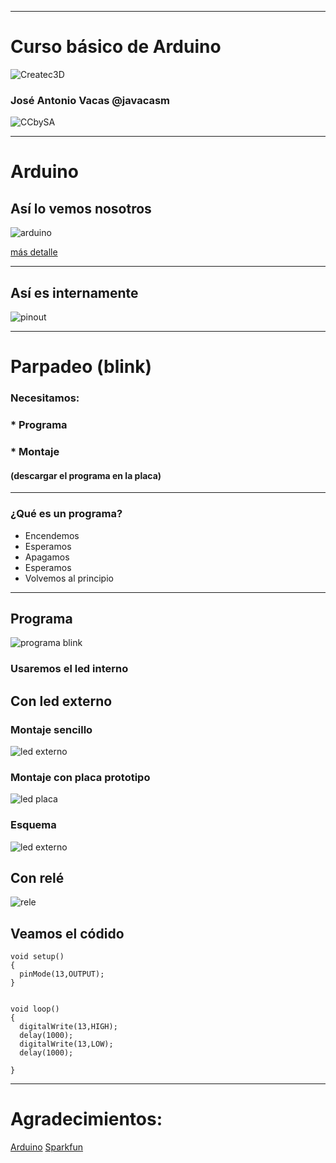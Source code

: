 * * *

# Curso básico de Arduino

![Createc3D](imagenes/logocreatec3d_2.png)

### José Antonio Vacas @javacasm
![CCbySA](imagenes/CCbySQ_88x31.png)

* * *

# Arduino

## Así lo vemos nosotros

![arduino](imagenes/ArduinoUno_R3_Front_450px.jpg)

[más detalle](imagenes/ArduinoUno_R3_Front.jpg)

* * *

## Así es internamente

![pinout](imagenes/ccb2f5f1008b324e19add5295cc14e68.jpg)

* * *

# Parpadeo (blink)

### Necesitamos:

### * Programa

### * Montaje

#### (descargar el programa en la placa)


* * *

### ¿Qué es un programa?

* Encendemos
* Esperamos
* Apagamos
* Esperamos
* Volvemos al principio

* * *

## Programa

![programa blink](imagenes/blink.png)


### Usaremos el led interno


## Con led externo

### Montaje sencillo
![led externo](imagenes/ExampleCircuit_bb.png)

### Montaje con placa prototipo
![led placa](imagenes/ledsketch.jpg)

### Esquema
![led externo](imagenes/ExampleCircuit_sch.png)

## Con relé

![rele](imagenes/relee_arduino.jpg)

## Veamos el códido

	void setup()
	{
	  pinMode(13,OUTPUT);
	}


	void loop()
	{
	  digitalWrite(13,HIGH);
	  delay(1000);
	  digitalWrite(13,LOW);
	  delay(1000);

	}


* * * 
# Agradecimientos:

[Arduino](http://arduino.cc)
[Sparkfun](http://sparkfun.com)